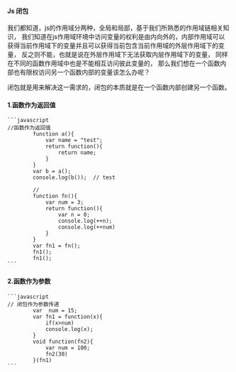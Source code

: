 ﻿  
#### Js 闭包


我们都知道，js的作用域分两种，全局和局部，基于我们所熟悉的作用域链相关知识，
我们知道在js作用域环境中访问变量的权利是由内向外的，内部作用域可以获得当前作用域下的变量并且可以获得当前包含当前作用域的外层作用域下的变量，
反之则不能，也就是说在外层作用域下无法获取内层作用域下的变量，
同样在不同的函数作用域中也是不能相互访问彼此变量的，
那么我们想在一个函数内部也有限权访问另一个函数内部的变量该怎么办呢？

闭包就是用来解决这一需求的，闭包的本质就是在一个函数内部创建另一个函数。

#### 1.函数作为返回值

```
​```javascript
//函数作为返回值
        function a(){
            var name = "test";
            return function(){
                return name;
            }
        }
        var b = a();
        console.log(b());  // test

        // 
        function fn(){
            var num = 3;
            return function(){
                var n = 0;
                console.log(++n);
                console.log(++num)
            }
        }
        var fn1 = fn();
        fn1();
        fn1();
​```
```

#### 2.函数作为参数

```
​```javascript
// 闭包作为参数传递
        var  num = 15;
        var fn1 = function(x){
            if(x>num)
            console.log(x);
        }
        void function(fn2){
            var num = 100;
            fn2(30)
        }(fn1)
​```
```

